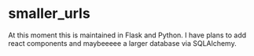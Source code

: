# smaller_urls

At this moment this is maintained in Flask and Python. I have plans to add react components and maybeeeee a larger database via SQLAlchemy.

